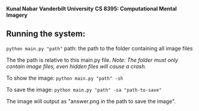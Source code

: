 **Kunal Nabar**
**Vanderbilt University**
**CS 8395: Computational Mental Imagery**

## Running the system:
`python main.py "path"`
    path: the path to the folder containing all image files

The the path is relative to this main.py file.
*Note: The folder must only contain image files, even hidden files will cause a crash.*

To show the image:
`python main.py "path" -sh`

To save the image:
`python main.py "path" -sa "path-to-save"`

The image will output as "answer.png in the path to save the image".